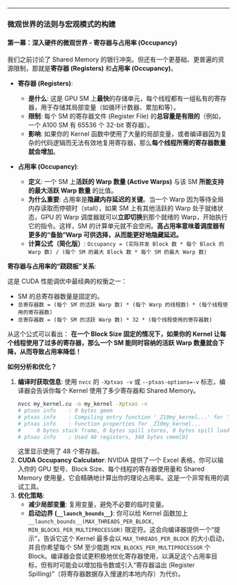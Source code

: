 
---

### 微观世界的法则与宏观模式的构建

#### **第一幕：深入硬件的微观世界 - 寄存器与占用率 (Occupancy)**

我们之前讨论了 Shared Memory 的银行冲突。但还有一个更基础、更普遍的资源限制，那就是**寄存器 (Registers)** 和**占用率 (Occupancy)**。

*   **寄存器 (Registers)**:
    *   **是什么**: 这是 GPU SM 上**最快**的存储单元，每个线程都有一组私有的寄存器，用于存储其局部变量（如循环计数器、累加和等）。
    *   **限制**: 每个 SM 的寄存器文件 (Register File) 的**总容量是有限的**（例如，一个 A100 SM 有 65536 个 32-bit 寄存器）。
    *   **影响**: 如果你的 Kernel 函数中使用了大量的局部变量，或者编译器因为复杂的代码逻辑而无法有效地复用寄存器，那么**每个线程所需的寄存器数量就会增加**。

*   **占用率 (Occupancy)**:
    *   **定义**: 一个 SM 上**活跃的 Warp 数量 (Active Warps)** 与该 SM **所能支持的最大活跃 Warp 数量** 的比值。
    *   **为什么重要**: 占用率是**隐藏内存延迟的关键**。当一个 Warp 因为等待全局内存读取而停顿时（stall），如果 SM 上有其他活跃的 Warp 处于就绪状态，GPU 的 Warp 调度器就可以**立即切换**到那个就绪的 Warp，开始执行它的指令。这样，SM 的计算单元就不会空闲。**高占用率意味着调度器有更多的“备胎”Warp 可供选择，从而能更好地隐藏延迟。**
    *   **计算公式（简化版）**: `Occupancy = (实际并发 Block 数 * 每个 Block 的 Warp 数) / (每个 SM 的最大 Block 数 * 每个 SM 的最大 Warp 数)`

**寄存器与占用率的“跷跷板”关系**:

这是 CUDA 性能调优中最经典的权衡之一：
*   SM 的总寄存器数量是固定的。
*   `总寄存器数 = (每个 SM 的活跃 Warp 数) * (每个 Warp 的线程数) * (每个线程使用的寄存器数)`
*   `总寄存器数 = (每个 SM 的活跃 Warp 数) * 32 * (每个线程使用的寄存器数)`

从这个公式可以看出：
**在一个 Block Size 固定的情况下，如果你的 Kernel 让每个线程使用了过多的寄存器，那么一个 SM 能同时容纳的活跃 Warp 数量就会下降，从而导致占用率降低！**

**如何分析和优化？**
1.  **编译时获取信息**: 使用 `nvcc` 的 `-Xptxas -v` 或 `--ptxas-options=-v` 标志，编译器会告诉你每个 Kernel 使用了多少寄存器和 Shared Memory。
    ```bash
    nvcc my_kernel.cu -o my_kernel -Xptxas -v
    # ptxas info    : 0 bytes gmem
    # ptxas info    : Compiling entry function '_Z10my_kernel...' for 'sm_80'
    # ptxas info    : Function properties for _Z10my_kernel...
    #     0 bytes stack frame, 0 bytes spill stores, 0 bytes spill loads
    # ptxas info    : Used 48 registers, 340 bytes cmem[0]
    ```
    这里显示使用了 48 个寄存器。
2.  **CUDA Occupancy Calculator**: NVIDIA 提供了一个 Excel 表格，你可以输入你的 GPU 型号、Block Size、每个线程的寄存器使用量和 Shared Memory 使用量，它会精确地计算出你的理论占用率。这是一个非常有用的调试工具。
3.  **优化策略**:
    *   **减少局部变量**: 复用变量，避免不必要的临时变量。
    *   **启动边界 (`__launch_bounds__`)**: 你可以给 Kernel 函数加上 `__launch_bounds__(MAX_THREADS_PER_BLOCK, MIN_BLOCKS_PER_MULTIPROCESSOR)` 限定符。这会向编译器提供一个“提示”，告诉它这个 Kernel 最多会以 `MAX_THREADS_PER_BLOCK` 的大小启动，并且你希望每个 SM 至少能跑 `MIN_BLOCKS_PER_MULTIPROCESSOR` 个 Block。编译器会尝试更积极地优化寄存器使用，以满足这个占用率目标，但有时可能会以增加指令数或引入“寄存器溢出 (Register Spilling)”（将寄存器数据存入慢速的本地内存）为代价。